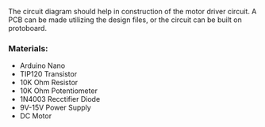 

The circuit diagram should help in construction of the motor driver circuit. A PCB can be made utilizing the design files, or the circuit can be built on protoboard.

### Materials:
+ Arduino Nano
+ TIP120 Transistor
+ 10K Ohm Resistor
+ 10K Ohm Potentiometer
+ 1N4003 Recctifier Diode
+ 9V-15V Power Supply
+ DC Motor

